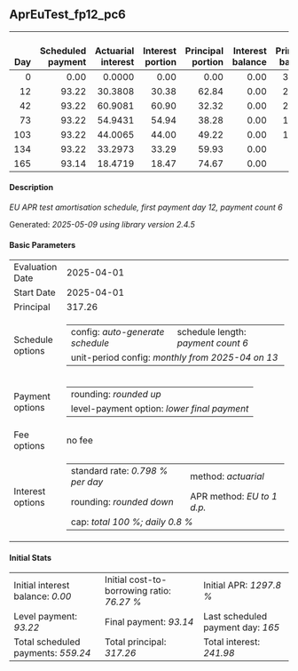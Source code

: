 <h2>AprEuTest_fp12_pc6</h2>
<table>
    <thead style="vertical-align: bottom;">
        <th style="text-align: right;">Day</th>
        <th style="text-align: right;">Scheduled payment</th>
        <th style="text-align: right;">Actuarial interest</th>
        <th style="text-align: right;">Interest portion</th>
        <th style="text-align: right;">Principal portion</th>
        <th style="text-align: right;">Interest balance</th>
        <th style="text-align: right;">Principal balance</th>
        <th style="text-align: right;">Total actuarial interest</th>
        <th style="text-align: right;">Total interest</th>
        <th style="text-align: right;">Total principal</th>
    </thead>
    <tr style="text-align: right;">
        <td class="ci00">0</td>
        <td class="ci01" style="white-space: nowrap;">0.00</td>
        <td class="ci02">0.0000</td>
        <td class="ci03">0.00</td>
        <td class="ci04">0.00</td>
        <td class="ci05">0.00</td>
        <td class="ci06">317.26</td>
        <td class="ci07">0.0000</td>
        <td class="ci08">0.00</td>
        <td class="ci09">0.00</td>
    </tr>
    <tr style="text-align: right;">
        <td class="ci00">12</td>
        <td class="ci01" style="white-space: nowrap;">93.22</td>
        <td class="ci02">30.3808</td>
        <td class="ci03">30.38</td>
        <td class="ci04">62.84</td>
        <td class="ci05">0.00</td>
        <td class="ci06">254.42</td>
        <td class="ci07">30.3808</td>
        <td class="ci08">30.38</td>
        <td class="ci09">62.84</td>
    </tr>
    <tr style="text-align: right;">
        <td class="ci00">42</td>
        <td class="ci01" style="white-space: nowrap;">93.22</td>
        <td class="ci02">60.9081</td>
        <td class="ci03">60.90</td>
        <td class="ci04">32.32</td>
        <td class="ci05">0.00</td>
        <td class="ci06">222.10</td>
        <td class="ci07">91.2890</td>
        <td class="ci08">91.28</td>
        <td class="ci09">95.16</td>
    </tr>
    <tr style="text-align: right;">
        <td class="ci00">73</td>
        <td class="ci01" style="white-space: nowrap;">93.22</td>
        <td class="ci02">54.9431</td>
        <td class="ci03">54.94</td>
        <td class="ci04">38.28</td>
        <td class="ci05">0.00</td>
        <td class="ci06">183.82</td>
        <td class="ci07">146.2321</td>
        <td class="ci08">146.22</td>
        <td class="ci09">133.44</td>
    </tr>
    <tr style="text-align: right;">
        <td class="ci00">103</td>
        <td class="ci01" style="white-space: nowrap;">93.22</td>
        <td class="ci02">44.0065</td>
        <td class="ci03">44.00</td>
        <td class="ci04">49.22</td>
        <td class="ci05">0.00</td>
        <td class="ci06">134.60</td>
        <td class="ci07">190.2386</td>
        <td class="ci08">190.22</td>
        <td class="ci09">182.66</td>
    </tr>
    <tr style="text-align: right;">
        <td class="ci00">134</td>
        <td class="ci01" style="white-space: nowrap;">93.22</td>
        <td class="ci02">33.2973</td>
        <td class="ci03">33.29</td>
        <td class="ci04">59.93</td>
        <td class="ci05">0.00</td>
        <td class="ci06">74.67</td>
        <td class="ci07">223.5359</td>
        <td class="ci08">223.51</td>
        <td class="ci09">242.59</td>
    </tr>
    <tr style="text-align: right;">
        <td class="ci00">165</td>
        <td class="ci01" style="white-space: nowrap;">93.14</td>
        <td class="ci02">18.4719</td>
        <td class="ci03">18.47</td>
        <td class="ci04">74.67</td>
        <td class="ci05">0.00</td>
        <td class="ci06">0.00</td>
        <td class="ci07">242.0078</td>
        <td class="ci08">241.98</td>
        <td class="ci09">317.26</td>
    </tr>
</table>
<h4>Description</h4>
<p><i>EU APR test amortisation schedule, first payment day 12, payment count 6</i></p>
<p>Generated: <i>2025-05-09 using library version 2.4.5</i></p>
<h4>Basic Parameters</h4>
<table>
    <tr>
        <td>Evaluation Date</td>
        <td>2025-04-01</td>
    </tr>
    <tr>
        <td>Start Date</td>
        <td>2025-04-01</td>
    </tr>
    <tr>
        <td>Principal</td>
        <td>317.26</td>
    </tr>
    <tr>
        <td>Schedule options</td>
        <td>
            <table>
                <tr>
                    <td>config: <i>auto-generate schedule</i></td>
                    <td>schedule length: <i><i>payment count</i> 6</i></td>
                </tr>
                <tr>
                    <td colspan="2" style="white-space: nowrap;">unit-period config: <i>monthly from 2025-04 on 13</i></td>
                </tr>
            </table>
        </td>
    </tr>
    <tr>
        <td>Payment options</td>
        <td>
            <table>
                <tr>
                    <td>rounding: <i>rounded up</i></td>
                </tr>
                <tr>
                    <td>level-payment option: <i>lower&nbsp;final&nbsp;payment</i></td>
                </tr>
            </table>
        </td>
    </tr>
    <tr>
        <td>Fee options</td>
        <td>no fee
        </td>
    </tr>
    <tr>
        <td>Interest options</td>
        <td>
            <table>
                <tr>
                    <td>standard rate: <i>0.798 % per day</i></td>
                    <td>method: <i>actuarial</i></td>
                </tr>
                <tr>
                    <td>rounding: <i>rounded down</i></td>
                    <td>APR method: <i>EU to 1 d.p.</i></td>
                </tr>
                <tr>
                    <td colspan="2">cap: <i>total 100 %; daily 0.8 %</td>
                </tr>
            </table>
        </td>
    </tr>
</table>
<h4>Initial Stats</h4>
<table>
    <tr>
        <td>Initial interest balance: <i>0.00</i></td>
        <td>Initial cost-to-borrowing ratio: <i>76.27 %</i></td>
        <td>Initial APR: <i>1297.8 %</i></td>
    </tr>
    <tr>
        <td>Level payment: <i>93.22</i></td>
        <td>Final payment: <i>93.14</i></td>
        <td>Last scheduled payment day: <i>165</i></td>
    </tr>
    <tr>
        <td>Total scheduled payments: <i>559.24</i></td>
        <td>Total principal: <i>317.26</i></td>
        <td>Total interest: <i>241.98</i></td>
    </tr>
</table>